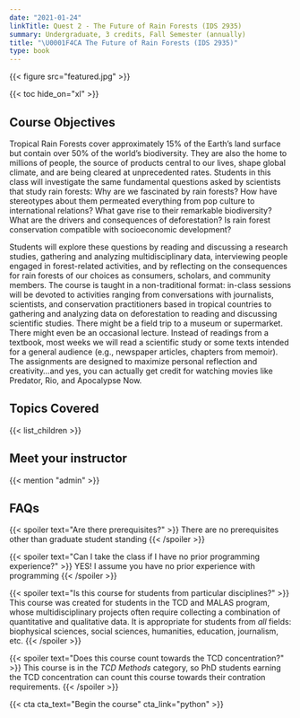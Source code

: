 ```yaml
---
date: "2021-01-24"
linkTitle: Quest 2 - The Future of Rain Forests (IDS 2935)
summary: Undergraduate, 3 credits, Fall Semester (annually) 
title: "\U0001F4CA The Future of Rain Forests (IDS 2935)"
type: book
---
```


{{< figure src="featured.jpg" >}}

{{< toc hide_on="xl" >}}

## Course Objectives  

Tropical Rain Forests cover approximately 15% of the Earth’s land surface but contain over 50% of the world’s biodiversity. They are also the home to millions of people, the source of products central to our lives, shape global climate, and are being cleared at unprecedented rates. Students in this class will investigate the same fundamental questions asked by scientists that study rain forests: Why are we fascinated by rain forests? How have stereotypes about them permeated everything from pop culture to international relations? What gave rise to their remarkable biodiversity? What are the drivers and consequences of deforestation? Is rain forest conservation compatible with socioeconomic development? 
    
Students will explore these questions by reading and discussing a research studies, gathering and analyzing multidisciplinary data, interviewing people engaged in forest-related activities, and by reflecting on the consequences for rain forests of our choices as consumers, scholars, and community members. The course is taught in a non-traditional format: in-class sessions will be devoted to activities ranging from conversations with journalists, scientists, and conservation practitioners based in tropical countries to gathering and analyzing data on deforestation to reading and discussing scientific studies. There might be a field trip to a museum or supermarket. There might even be an occasional lecture. Instead of readings from a textbook, most weeks we will read a scientific study or some texts intended for a general audience (e.g., newspaper articles, chapters from memoir). The assignments are designed to maximize personal reflection and creativity…and yes, you can actually get credit for watching movies like Predator, Rio, and Apocalypse Now. 
    

## Topics Covered

{{< list_children >}}

## Meet your instructor

{{< mention "admin" >}}

## FAQs

{{< spoiler text="Are there prerequisites?" >}}
There are no prerequisites other than graduate student standing
{{< /spoiler >}}

{{< spoiler text="Can I take the class if I have no prior programming experience?" >}}
YES! I assume you have no prior experience with programming
{{< /spoiler >}}

{{< spoiler text="Is this course for students from particular disciplines?" >}}
This course was created for students in the TCD and MALAS program, whose multidisciplinary projects often require collecting a combination of quantitative and qualitative data. It is appropriate for students from *all* fields: biophysical sciences, social sciences, humanities, education, journalism, etc. 
{{< /spoiler >}}

{{< spoiler text="Does this course count towards the TCD concentration?" >}}
This course is in the _TCD Methods_ category, so PhD students earning the TCD concentration can count this course towards their contration requirements.
{{< /spoiler >}}

{{< cta cta_text="Begin the course" cta_link="python" >}}

